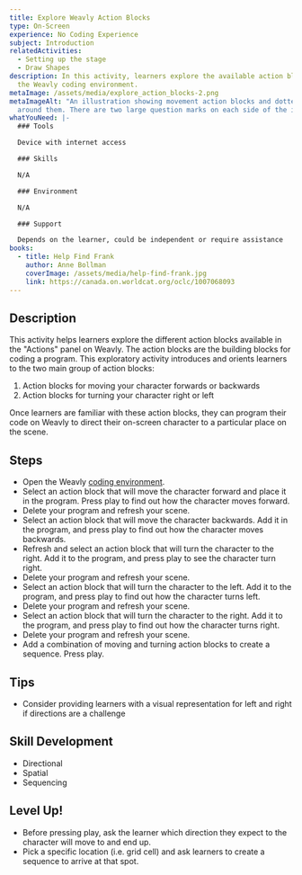 ```yaml
---
title: Explore Weavly Action Blocks
type: On-Screen
experience: No Coding Experience
subject: Introduction
relatedActivities:
  - Setting up the stage
  - Draw Shapes
description: In this activity, learners explore the available action blocks in
  the Weavly coding environment.
metaImage: /assets/media/explore_action_blocks-2.png
metaImageAlt: "An illustration showing movement action blocks and dotted paths
  around them. There are two large question marks on each side of the image. "
whatYouNeed: |-
  ### Tools

  Device with internet access

  ### Skills

  N/A

  ### Environment

  N/A

  ### Support

  Depends on the learner, could be independent or require assistance
books:
  - title: Help Find Frank
    author: Anne Bollman
    coverImage: /assets/media/help-find-frank.jpg
    link: https://canada.on.worldcat.org/oclc/1007068093
---
```

## Description

This activity helps learners explore the different action blocks available in the "Actions" panel on Weavly. The action blocks are the building blocks for coding a program. This exploratory activity introduces and orients learners to the two main group of action blocks:

1. Action blocks for moving your character forwards or backwards
2. Action blocks for turning your character right or left 

Once learners are familiar with these action blocks, they can program their code on Weavly to direct their on-screen character to a particular place on the scene.

## Steps

* Open the Weavly [coding environment](https://create.weavly.org/?v=1.4&t=default&w=Sketchpad&p=&c=abb&d=&s=abb).
* Select an action block that will move the character forward and place it in the program. Press play to find out how the character moves forward.
* Delete your program and refresh your scene. 
* Select an action block that will move the character backwards. Add it in the program, and press play to find out how the character moves backwards.
* Refresh and select an action block that will turn the character to the right. Add it to the program, and press play to see the character turn right.
* Delete your program and refresh your scene. 
* Select an action block that will turn the character to the left. Add it to the program, and press play to find out how the character turns left.
* Delete your program and refresh your scene. 
* Select an action block that will turn the character to the right. Add it to the program, and press play to find out how the character turns right.
* Delete your program and refresh your scene. 
* Add a combination of moving and turning action blocks to create a sequence. Press play.

## Tips

* Consider providing learners with a visual representation for left and right if directions are a challenge

## Skill Development

* Directional
* Spatial
* Sequencing

## Level Up!

* Before pressing play, ask the learner which direction they expect to the character will move to and end up.
* Pick a specific location (i.e. grid cell) and ask learners to create a sequence to arrive at that spot.
